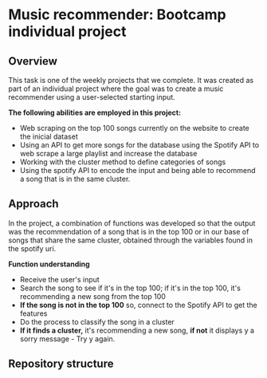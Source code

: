 # Music recommender: Bootcamp individual project

## Overview

This task is one of the weekly projects that we complete. It was created as part of an individual project where the goal was to create a music recommender using a user-selected starting input.

**The following abilities are employed in this project:**

+ Web scraping on the top 100 songs currently on the website to create the inicial dataset
+ Using an API to get more songs for the database using the Spotify API to web scrape a large playlist and increase the database
+ Working with the cluster method to define categories of songs
+ Using the spotify API to encode the input and being able to recommend a song that is in the same cluster.

## Approach

In the project, a combination of functions was developed so that the output was the recommendation of a song that is in the top 100 or in our base of songs that share the same cluster, obtained through the variables found in the spotify uri.

**Function understanding**
+ Receive the user's input
+ Search the song to see if it's in the top 100; if it's in the top 100, it's recommending a new song from the top 100
+ **If the song is not in the top 100** so, connect to the Spotify API to get the features
+ Do the process to classify the song in a cluster
+ **If it finds a cluster,**  it's recommending a new song, **if not** it displays y a sorry message - Try y again.

## Repository structure


